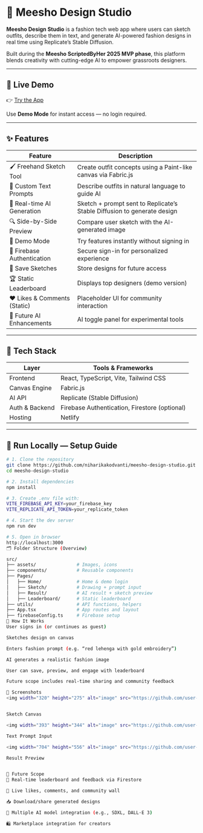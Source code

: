 # 🎨 Meesho Design Studio

**Meesho Design Studio** is a fashion tech web app where users can sketch outfits, describe them in text, and generate AI-powered fashion designs in real time using Replicate’s Stable Diffusion.

Built during the **Meesho ScriptedByHer 2025 MVP phase**, this platform blends creativity with cutting-edge AI to empower grassroots designers.

---

## 🔗 Live Demo

👉 [Try the App](https://neon-muffin-4eb379.netlify.app/)

Use **Demo Mode** for instant access — no login required.

---

## ✨ Features

| Feature                        | Description |
|-------------------------------|-------------|
| 🖌️ Freehand Sketch Tool        | Create outfit concepts using a Paint-like canvas via Fabric.js |
| 💬 Custom Text Prompts         | Describe outfits in natural language to guide AI |
| 🔁 Real-time AI Generation     | Sketch + prompt sent to Replicate’s Stable Diffusion to generate design |
| 🔍 Side-by-Side Preview        | Compare user sketch with the AI-generated image |
| 🧪 Demo Mode                   | Try features instantly without signing in |
| 🔐 Firebase Authentication     | Secure sign-in for personalized experience |
| 💾 Save Sketches               | Store designs for future access |
| 🏆 Static Leaderboard          | Displays top designers (demo version) |
| ❤️ Likes & Comments (Static)   | Placeholder UI for community interaction |
| 🤖 Future AI Enhancements      | AI toggle panel for experimental tools |

---

## 🚀 Tech Stack

| Layer         | Tools & Frameworks                      |
|---------------|------------------------------------------|
| Frontend      | React, TypeScript, Vite, Tailwind CSS    |
| Canvas Engine | Fabric.js                                |
| AI API        | Replicate (Stable Diffusion)             |
| Auth & Backend| Firebase Authentication, Firestore (optional) |
| Hosting       | Netlify                                  |

---

## 🧪 Run Locally — Setup Guide

```bash
# 1. Clone the repository
git clone https://github.com/niharikakodvanti/meesho-design-studio.git
cd meesho-design-studio

# 2. Install dependencies
npm install

# 3. Create .env file with:
VITE_FIREBASE_API_KEY=your_firebase_key
VITE_REPLICATE_API_TOKEN=your_replicate_token

# 4. Start the dev server
npm run dev

# 5. Open in browser
http://localhost:3000
🗂 Folder Structure (Overview)

src/
├── assets/               # Images, icons
├── components/           # Reusable components
├── Pages/
│   ├── Home/             # Home & demo login
│   ├── Sketch/           # Drawing + prompt input
│   ├── Result/           # AI result + sketch preview
│   ├── Leaderboard/      # Static leaderboard
├── utils/                # API functions, helpers
├── App.tsx               # App routes and layout
├── firebaseConfig.ts     # Firebase setup
🧠 How It Works
User signs in (or continues as guest)

Sketches design on canvas

Enters fashion prompt (e.g. “red lehenga with gold embroidery”)

AI generates a realistic fashion image

User can save, preview, and engage with leaderboard

Future scope includes real-time sharing and community feedback

📸 Screenshots
<img width="320" height="275" alt="image" src="https://github.com/user-attachments/assets/23c5b5b2-52c5-403f-b82c-a262667906cf" />


Sketch Canvas

<img width="393" height="344" alt="image" src="https://github.com/user-attachments/assets/dcf2c698-902f-4c3f-aee1-efa9211f9cd7" />

Text Prompt Input

<img width="704" height="556" alt="image" src="https://github.com/user-attachments/assets/81a192cc-ca9f-4778-883d-5aafec223c35" />

Result Preview


🔮 Future Scope
🔄 Real-time leaderboard and feedback via Firestore

💬 Live likes, comments, and community wall

📥 Download/share generated designs

🧠 Multiple AI model integration (e.g., SDXL, DALL·E 3)

🛍️ Marketplace integration for creators
